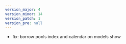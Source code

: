```yaml
---
version_major: 4
version_minor: 14
version_patch: 1
version_pre: null
---
```


- fix: borrow pools index and calendar on models show

